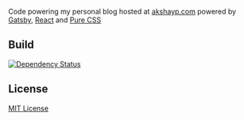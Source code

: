 Code powering my personal blog hosted at [akshayp.com](https://akshayp.com) powered by [Gatsby](https://gatsbyjs.org),
[React](https://reactjs.org) and [Pure CSS](https://purecss.io)

## Build

[![Dependency Status](https://img.shields.io/david/akshayp/akshayp.com.svg?style=flat)](https://david-dm.org/akshayp/akshayp.com)

## License

[MIT License](https://en.wikipedia.org/wiki/MIT_License)
